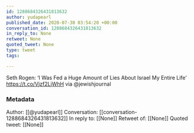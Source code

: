 ```yaml
---
id: 1288684326431813632
author: yudapearl
published_date: 2020-07-30 03:54:20 +00:00
conversation_id: 1288684326431813632
in_reply_to: None
retweet: None
quoted_tweet: None
type: tweet
tags:

---
```


Seth Rogen: ‘I Was Fed a Huge Amount of Lies About Israel My Entire Life’ https://t.co/Vjzf2LjWhH via @jewishjournal

### Metadata

Author: [[@yudapearl]]
Conversation: [[conversation-1288684326431813632]]
In reply to: [[None]]
Retweet of: [[None]]
Quoted tweet: [[None]]
